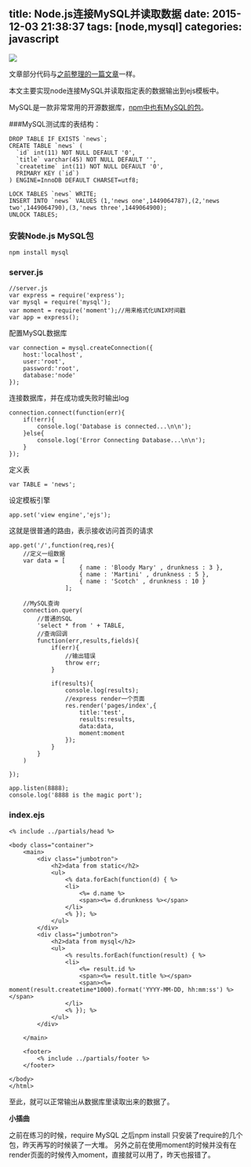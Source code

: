 title: Node.js连接MySQL并读取数据
date: 2015-12-03 21:38:37
tags:  [node,mysql]
categories: javascript
---


![](http://7b1hhm.com1.z0.glb.clouddn.com/hexo201312030901.jpg)

文章部分代码与[之前整理的一篇文章](http://segmentfault.com/a/1190000002995355)一样。

本文主要实现node连接MySQL并读取指定表的数据输出到ejs模板中。

MySQL是一款非常常用的开源数据库，[npm中也有MySQL的包](https://www.npmjs.com/package/mysql)。


###MySQL测试库的表结构：

```
DROP TABLE IF EXISTS `news`;
CREATE TABLE `news` (
  `id` int(11) NOT NULL DEFAULT '0',
  `title` varchar(45) NOT NULL DEFAULT '',
  `createtime` int(11) NOT NULL DEFAULT '0',
  PRIMARY KEY (`id`)
) ENGINE=InnoDB DEFAULT CHARSET=utf8;

LOCK TABLES `news` WRITE;
INSERT INTO `news` VALUES (1,'news one',1449064787),(2,'news two',1449064790),(3,'news three',1449064900);
UNLOCK TABLES;
```

### 安装Node.js MySQL包

```
npm install mysql
```

### server.js

```
//server.js
var express = require('express');
var mysql = require('mysql');
var moment = require('moment');//用来格式化UNIX时间戳
var app = express();
```
配置MySQL数据库

```
var connection = mysql.createConnection({
	host:'localhost',
	user:'root',
	password:'root',
	database:'node'
});
```
连接数据库，并在成功或失败时输出log

```
connection.connect(function(err){
	if(!err){
		console.log('Database is connected...\n\n');
	}else{
		console.log('Error Connecting Database...\n\n');
	}
});
```
定义表

```
var TABLE = 'news';
```
设定模板引擎

```
app.set('view engine','ejs');
```
这就是很普通的路由，表示接收访问首页的请求

```
app.get('/',function(req,res){
	//定义一组数据
	var data = [
					{ name : 'Bloody Mary' , drunkness : 3 },
					{ name : 'Martini' , drunkness : 5 },
					{ name : 'Scotch' , drunkness : 10 }
				];

	//MySQL查询
	connection.query(
		//普通的SQL
		'select * from ' + TABLE,
		//查询回调
		function(err,results,fields){
			if(err){
				//输出错误
				throw err;
			}
			
			if(results){
				console.log(results);
				//express render一个页面
				res.render('pages/index',{
					title:'test',
					results:results,
					data:data,
					moment:moment
				});
			}
		}
	)

});

app.listen(8888);
console.log('8888 is the magic port');
```

### index.ejs

```
<% include ../partials/head %>

<body class="container">
	<main>
		<div class="jumbotron">
			<h2>data from static</h2>
			<ul>
				<% data.forEach(function(d) { %>
				<li>
					<%= d.name %>
					<span><%= d.drunkness %></span>
				</li>
			    <% }); %>
			</ul>
		</div>
		<div class="jumbotron">
			<h2>data from mysql</h2>
			<ul>
				<% results.forEach(function(result) { %>
				<li>
					<%= result.id %>
					<span><%= result.title %></span>
					<span><%= moment(result.createtime*1000).format('YYYY-MM-DD, hh:mm:ss') %></span>
				</li>
			    <% }); %>
			</ul>
		</div>
		
	</main>

	<footer>
		<% include ../partials/footer %>
	</footer>
	
</body>
</html>
```
至此，就可以正常输出从数据库里读取出来的数据了。

**小插曲**

之前在练习的时候，require MySQL 之后npm install 只安装了require的几个包，昨天再写的时候装了一大堆。
另外之前在使用moment的时候并没有在render页面的时候传入moment，直接就可以用了，昨天也报错了。
